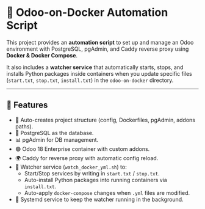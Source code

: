 # 🚀 Odoo-on-Docker Automation Script

This project provides an **automation script** to set up and manage an Odoo environment with PostgreSQL, pgAdmin, and Caddy reverse proxy using **Docker & Docker Compose**.  

It also includes a **watcher service** that automatically starts, stops, and installs Python packages inside containers when you update specific files (`start.txt`, `stop.txt`, `install.txt`) in the `odoo-on-docker` directory.  

---

## 📂 Features
- 🔧 Auto-creates project structure (config, Dockerfiles, pgAdmin, addons paths).
- 🐘 PostgreSQL as the database.
- 📊 pgAdmin for DB management.
- 🟢 Odoo 18 Enterprise container with custom addons.
- 🌍 Caddy for reverse proxy with automatic config reload.
- 👀 Watcher service (`watch_docker_yml.sh`) to:
  - Start/Stop services by writing in `start.txt` / `stop.txt`.
  - Auto-install Python packages into running containers via `install.txt`.
  - Auto-apply `docker-compose` changes when `.yml` files are modified.
- 🔄 Systemd service to keep the watcher running in the background.
